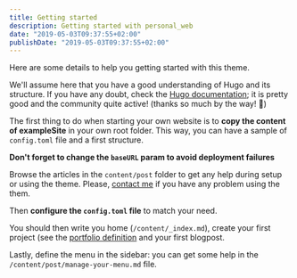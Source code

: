 ```yaml
---
title: Getting started
description: Getting started with personal_web
date: "2019-05-03T09:37:55+02:00"
publishDate: "2019-05-03T09:37:55+02:00"
---
```


Here are some details to help you getting started with this theme.

<!--more-->

We'll assume here that you have a good understanding of Hugo and its structure. If you have any doubt, check the [Hugo documentation](https://gohugo.io/documentation/ "Hugo documentation"); it is pretty good and the community quite active! (thanks so much by the way! :muscle:)

The first thing to do when starting your own website is to **copy the content of exampleSite** in your own root folder. This way, you can have a sample of `config.toml` file and a first structure.

**Don't forget to change the `baseURL` param to avoid deployment failures**

Browse the articles in the `content/post` folder to get any help during setup or using the theme. Please, [contact me](https://baptistej.com "contact me") if you have any problem using the them.

Then **configure the `config.toml` file** to match your need.

You should then write you home (`/content/_index.md`), create your first project (see the [portfolio definition](/content/post/portfolio-definition.md "portfolio definition") and your first blogpost.

Lastly, define the menu in the sidebar: you can get some help in the `/content/post/manage-your-menu.md` file.